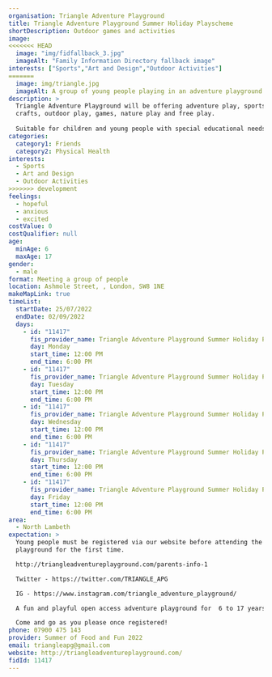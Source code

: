 ```yaml
---
organisation: Triangle Adventure Playground
title: Triangle Adventure Playground Summer Holiday Playscheme
shortDescription: Outdoor games and activities
image:
<<<<<<< HEAD
  image: "img/fidfallback_3.jpg"
  imageAlt: "Family Information Directory fallback image"
interests: ["Sports","Art and Design","Outdoor Activities"]
=======
  image: img/triangle.jpg
  imageAlt: A group of young people playing in an adventure playground
description: >
  Triangle Adventure Playground will be offering adventure play, sports, arts &
  crafts, outdoor play, games, nature play and free play.
   
  Suitable for children and young people with special educational needs and disabilities.
categories:
  category1: Friends
  category2: Physical Health
interests:
  - Sports
  - Art and Design
  - Outdoor Activities
>>>>>>> development
feelings:
  - hopeful
  - anxious
  - excited
costValue: 0
costQualifier: null
age:
  minAge: 6
  maxAge: 17
gender:
  - male
format: Meeting a group of people
location: Ashmole Street, , London, SW8 1NE
makeMapLink: true
timeList:
  startDate: 25/07/2022
  endDate: 02/09/2022
  days:
    - id: "11417"
      fis_provider_name: Triangle Adventure Playground Summer Holiday Playscheme
      day: Monday
      start_time: 12:00 PM
      end_time: 6:00 PM
    - id: "11417"
      fis_provider_name: Triangle Adventure Playground Summer Holiday Playscheme
      day: Tuesday
      start_time: 12:00 PM
      end_time: 6:00 PM
    - id: "11417"
      fis_provider_name: Triangle Adventure Playground Summer Holiday Playscheme
      day: Wednesday
      start_time: 12:00 PM
      end_time: 6:00 PM
    - id: "11417"
      fis_provider_name: Triangle Adventure Playground Summer Holiday Playscheme
      day: Thursday
      start_time: 12:00 PM
      end_time: 6:00 PM
    - id: "11417"
      fis_provider_name: Triangle Adventure Playground Summer Holiday Playscheme
      day: Friday
      start_time: 12:00 PM
      end_time: 6:00 PM
area:
  - North Lambeth
expectation: >
  Young people must be registered via our website before attending the
  playground for the first time. 

  http://triangleadventureplayground.com/parents-info-1

  Twitter - https://twitter.com/TRIANGLE_APG

  IG - https://www.instagram.com/triangle_adventure_playground/

  A fun and playful open access adventure playground for  6 to 17 years old, with outdoor play, arts and crafts, sports, trips, learning new skills, making new friends and space to chill. 

  Come and go as you please once registered!
phone: 07900 475 143
provider: Summer of Food and Fun 2022
email: triangleapg@gmail.com
website: http://triangleadventureplayground.com/
fidId: 11417
---
```

